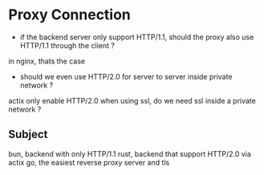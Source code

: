 # Proxy Connection

- if the backend server only support HTTP/1.1, should the proxy also use  
  HTTP/1.1 through the client ?

in nginx, thats the case

- should we even use HTTP/2.0 for server to server inside private network ?

actix only enable HTTP/2.0 when using ssl,
do we need ssl inside a private network ?

## Subject

bun, backend with only HTTP/1.1
rust, backend that support HTTP/2.0 via actix
go, the easiest reverse proxy server and tls

